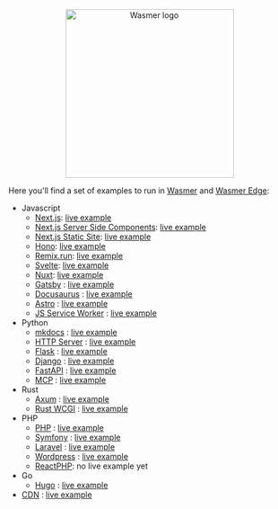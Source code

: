 
<div align="center">

  <a href="https://wasmer.io" target="_blank">
    <picture>
      <source srcset="https://raw.githubusercontent.com/wasmerio/wasmer/master/assets/logo-white.png"  media="(prefers-color-scheme: dark)">
      <img width="300" src="https://raw.githubusercontent.com/wasmerio/wasmer/master/assets/logo.png" alt="Wasmer logo">
    </picture>
  </a>
  
  </div>

Here you'll find a set of examples to run in [Wasmer](https://wasmer.io) and [Wasmer Edge](https://wasmer.io/products/edge):
* Javascript
  * [Next.js](https://github.com/wasmer-examples/next-wasmer-starter): [live example](https://next-rsc-hn.wasmer.app/)
  * [Next.js Server Side Components](https://github.com/wasmer-examples/next-server-components-wasmer-starter): [live example](https://nextjs-wasmer-starter.wasmer.app/)
  * [Next.js Static Site](https://github.com/wasmer-examples/next-static-wasmer-starter): [live example](https://wasmer-edge-next-ssg-sample.wasmer.app/)
  * [Hono](https://github.com/wasmer-examples/hono-wasmer-starter): [live example](https://hono-wasmer-starter.wasmer.app/)
  * [Remix.run](https://github.com/wasmer-examples/remix-wasmer-starter): [live example](https://remix-wasmer-starter.wasmer.app/)
  * [Svelte](https://github.com/wasmer-examples/svelte-wasmer-starter): [live example](https://wasmer-edge-svelte-sample.wasmer.app/)
  * [Nuxt](https://github.com/wasmer-examples/nuxt-wasmer-starter): [live example](https://wasmer-edge-nuxt-ssg-sample.wasmer.app/)
  * [Gatsby](https://github.com/wasmer-examples/gatsby-wasmer-starter) : [live example](https://wasmer-edge-gatsby-sample.wasmer.app/)
  * [Docusaurus](https://github.com/wasmer-examples/docusaurus-wasmer-starter) : [live example](https://wasmer-edge-docusaurus-sample.wasmer.app/)
  * [Astro](https://github.com/wasmer-examples/astro-wasmer-starter) : [live example](https://wasmer-edge-astro-sample.wasmer.app/)
  * [JS Service Worker](https://github.com/wasmer-examples/js-worker-wasmer-starter) : [live example](https://wasmer-js-worker-starter.wasmer.app/)
* Python
  * [mkdocs](https://github.com/wasmer-examples/mkdocs-wasmer-starter) : [live example](https://wasmer-edge-mkdocs-sample.wasmer.app/)
  * [HTTP Server](https://github.com/wasmer-examples/python-wasmer-starter) : [live example](https://python-worker-wasmer-starter-worker.wasmer.app/)
  * [Flask](https://github.com/wasmer-examples/python-flask-starter) : [live example](https://wasmer-python-flask-server-worker.wasmer.app/)
  * [Django](https://github.com/wasmer-examples/django-wasmer-starter) : [live example](https://django-template.wasmer.app)
  * [FastAPI](https://github.com/wasmer-examples/django-wasmer-starter) : [live example](https://fastapi-template.wasmer.app)
  * [MCP](https://github.com/wasmer-examples/mcp-wasmer-starter) : [live example](https://mcp-template.wasmer.app)
* Rust
  * [Axum](https://github.com/wasmer-examples/wasmer-axum-starter) : [live example](https://wasix-axum-example.wasmer.app/)
  * [Rust WCGI](https://github.com/wasmer-examples/wcgi-rust-starter) : [live example](https://wcgi-rust-starter.wasmer.app/)
* PHP
  * [PHP](https://github.com/wasmer-examples/php-wasmer-starter) : [live example](https://php-starter-wasmer-examples.wasmer.app/)
  * [Symfony](https://github.com/wasmer-examples/symfony-wasmer-starter) : [live example](https://symfony-wasmer-examples.wasmer.app/)
  * [Laravel](https://github.com/wasmer-examples/laravel-wasmer-starter) : [live example](https://laravel-wasmer-examples.wasmer.app/)
  * [Wordpress](https://github.com/wasmer-examples/wordpress-wasmer-starter) : [live example](https://wordpress-wasmer-examples.wasmer.app/)
  * [ReactPHP](https://github.com/wasmer-examples/reactphp-wasmer-starter): no live example yet
* Go
  * [Hugo](https://github.com/wasmer-examples/hugo-wasmer-starter) : [live example](https://wasmer-edge-hugo-sample.wasmer.app/)
* [CDN](https://github.com/wasmer-examples/cdn-wasmer-starter) : [live example](https://cdn-wasmer-starter.wasmer.app/)

